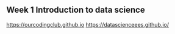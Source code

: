## Week 1 Introduction to data science

https://ourcodingclub.github.io https://datascienceees.github.io/
